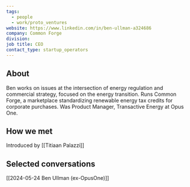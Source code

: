 ```yaml
---
tags:
  - people
  - work/proto_ventures
website: https://www.linkedin.com/in/ben-ullman-a324686
company: Common Forge
division: 
job title: CEO
contact_type: startup_operators
---
```

## About
Ben works on issues at the intersection of energy regulation and commercial strategy, focused on the energy transition. Runs Common Forge, a marketplace standardizing renewable energy tax credits for corporate purchases. Was Product Manager, Transactive Energy at Opus One.

## How we met
Introduced by [[Titiaan Palazzi]]

## Selected conversations
[[2024-05-24 Ben Ullman (ex-OpusOne)]]